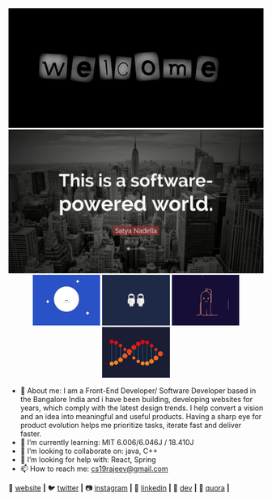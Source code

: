 <div align="center">
  <img src="https://github.com/rajeevranjancom/rajeevranjancom/blob/main/rajeev.gif" style="max-width: 100%;" alt="Welcome to my Github Profile" />
  <img src="https://github.com/rajeevranjancom/rajeevranjancom/blob/main/images.jpg" style="max-width: 100%;" alt="Welcome to my Github Profile" />

<img alt="1" height="100" src="https://github.com/rajeevranjancom/rajeevranjancom/blob/main/1.gif">
<img alt="2" height="100" src="https://github.com/rajeevranjancom/rajeevranjancom/blob/main/2.gif">
<img alt="3" height="100" src="https://github.com/rajeevranjancom/rajeevranjancom/blob/main/3.gif">
<img alt="4" height="100" src="https://github.com/rajeevranjancom/rajeevranjancom/blob/main/4.gif">
</div>

- 🔭 About me: I am a Front-End Developer/ Software Developer based in the Bangalore India and i have been building, developing websites for years, which comply                    with the latest design trends. I help convert a vision and an idea into meaningful and useful products. Having a sharp eye for product evolution                    helps me prioritize tasks, iterate fast and deliver faster.
- 🌱 I’m currently learning: MIT 6.006/6.046J / 18.410J
- 👯 I’m looking to collaborate on: java, C++
- 🤔 I’m looking for help with: React, Spring
- 📫 How to reach me: cs19rajeev@gmail.com

🏡 [website][website] **|** 
🐦 [twitter][twitter] **|** 
📷 [instagram][instagram] **|** 
👔 [linkedin][linkedin] **|** 
🔭 [dev][dev] **|** 
💬 [quora][quora] **|** 


[gatsby]: https://gatsbyjs.org
[website]: https://rajeevranjan.co
[twitter]: https://twitter.com/rajeevkumar0301
[instagram]: https://www.instagram.com/rajeevranjancom/?hl=en
[linkedin]: https://www.linkedin.com/in/rajeev-ranjan-691043111/
[dev]: https://dev.to/rajeevkumar0301
[quora]: https://www.quora.com/profile/Rajeev-Ranjan-664
